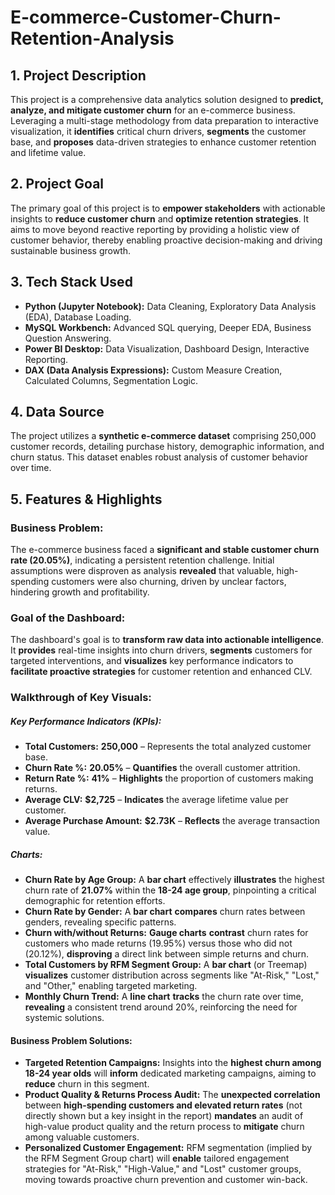 # E-commerce-Customer-Churn-Retention-Analysis

## 1. Project Description
This project is a comprehensive data analytics solution designed to **predict, analyze, and mitigate customer churn** for an e-commerce business. Leveraging a multi-stage methodology from data preparation to interactive visualization, it **identifies** critical churn drivers, **segments** the customer base, and **proposes** data-driven strategies to enhance customer retention and lifetime value.

## 2. Project Goal
The primary goal of this project is to **empower stakeholders** with actionable insights to **reduce customer churn** and **optimize retention strategies**. It aims to move beyond reactive reporting by providing a holistic view of customer behavior, thereby enabling proactive decision-making and driving sustainable business growth.

## 3. Tech Stack Used
* **Python (Jupyter Notebook):** Data Cleaning, Exploratory Data Analysis (EDA), Database Loading.
* **MySQL Workbench:** Advanced SQL querying, Deeper EDA, Business Question Answering.
* **Power BI Desktop:** Data Visualization, Dashboard Design, Interactive Reporting.
* **DAX (Data Analysis Expressions):** Custom Measure Creation, Calculated Columns, Segmentation Logic.

## 4. Data Source
The project utilizes a **synthetic e-commerce dataset** comprising 250,000 customer records, detailing purchase history, demographic information, and churn status. This dataset enables robust analysis of customer behavior over time.

## 5. Features & Highlights

### Business Problem:
The e-commerce business faced a **significant and stable customer churn rate (20.05%)**, indicating a persistent retention challenge. Initial assumptions were disproven as analysis **revealed** that valuable, high-spending customers were also churning, driven by unclear factors, hindering growth and profitability.

### Goal of the Dashboard:
The dashboard's goal is to **transform raw data into actionable intelligence**. It **provides** real-time insights into churn drivers, **segments** customers for targeted interventions, and **visualizes** key performance indicators to **facilitate proactive strategies** for customer retention and enhanced CLV.

### Walkthrough of Key Visuals:
##### **Key Performance Indicators (KPIs):**
* **Total Customers:** **250,000** – Represents the total analyzed customer base.
* **Churn Rate %:** **20.05%** – **Quantifies** the overall customer attrition.
* **Return Rate %:** **41%** – **Highlights** the proportion of customers making returns.
* **Average CLV:** **$2,725** – **Indicates** the average lifetime value per customer.
* **Average Purchase Amount:** **$2.73K** – **Reflects** the average transaction value.

##### **Charts:**
* **Churn Rate by Age Group:** A **bar chart** effectively **illustrates** the highest churn rate of **21.07%** within the **18-24 age group**, pinpointing a critical demographic for retention efforts.
* **Churn Rate by Gender:** A **bar chart** **compares** churn rates between genders, revealing specific patterns.
* **Churn with/without Returns:** **Gauge charts** **contrast** churn rates for customers who made returns (19.95%) versus those who did not (20.12%), **disproving** a direct link between simple returns and churn.
* **Total Customers by RFM Segment Group:** A **bar chart** (or Treemap) **visualizes** customer distribution across segments like "At-Risk," "Lost," and "Other," enabling targeted marketing.
* **Monthly Churn Trend:** A **line chart** **tracks** the churn rate over time, **revealing** a consistent trend around 20%, reinforcing the need for systemic solutions.

#### **Business Problem Solutions:**
* **Targeted Retention Campaigns:** Insights into the **highest churn among 18-24 year olds** will **inform** dedicated marketing campaigns, aiming to **reduce** churn in this segment.
* **Product Quality & Returns Process Audit:** The **unexpected correlation** between **high-spending customers and elevated return rates** (not directly shown but a key insight in the report) **mandates** an audit of high-value product quality and the return process to **mitigate** churn among valuable customers.
* **Personalized Customer Engagement:** RFM segmentation (implied by the RFM Segment Group chart) will **enable** tailored engagement strategies for "At-Risk," "High-Value," and "Lost" customer groups, moving towards proactive churn prevention and customer win-back.
